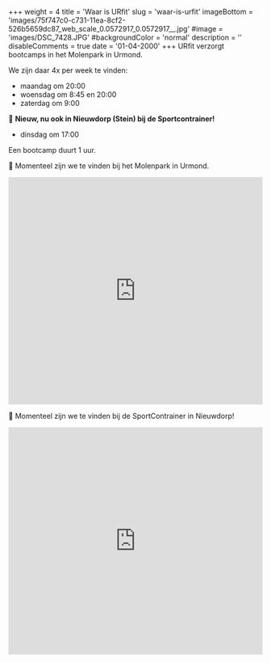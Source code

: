 +++
weight = 4
title = 'Waar is URfit'
slug = 'waar-is-urfit'
imageBottom = 'images/75f747c0-c731-11ea-8cf2-526b5659dc87_web_scale_0.0572917_0.0572917__.jpg'
#image = 'images/DSC_7428.JPG'
#backgroundColor = 'normal'
description = ''
disableComments = true
date = '01-04-2000'
+++
URfit verzorgt bootcamps in het Molenpark in Urmond.

We zijn daar 4x per week te vinden:

- maandag om 20:00
- woensdag om 8:45 en 20:00
- zaterdag om 9:00

🤸 __Nieuw, nu ook in Nieuwdorp (Stein) bij de Sportcontrainer!__

 - dinsdag om 17:00

Een bootcamp duurt 1 uur.


<p class="box">
📌 Momenteel zijn we te vinden bij het Molenpark in Urmond.
</p>

<iframe src="https://www.google.com/maps/embed?pb=!1m18!1m12!1m3!1d627.8003588137096!2d5.777595129289221!3d50.99394969872211!2m3!1f0!2f0!3f0!3m2!1i1024!2i768!4f13.1!3m3!1m2!1s0x47c0c75c711235b7%3A0xf2ed85292f1a8131!2sSportContrainer%20Molenpark!5e0!3m2!1snl!2snl!4v1657026162133!5m2!1snl!2snl" width="100%" height="450" style="border:0;" allowfullscreen="" loading="lazy" referrerpolicy="no-referrer-when-downgrade"></iframe>

<p class="box">
📌 Momenteel zijn we te vinden bij de SportContrainer in Nieuwdorp!
</p>

<iframe src="https://www.google.com/maps/embed?pb=!1m18!1m12!1m3!1d2512.8956081373385!2d5.772779500000001!3d50.9626343!2m3!1f0!2f0!3f0!3m2!1i1024!2i768!4f13.1!3m3!1m2!1s0x47c0c6b77314f8c9%3A0xdd49699855081c1b!2sBerg%C3%A8nkenstraat%201%2C%206171%20NR%20Stein!5e0!3m2!1snl!2snl!4v1681642785963!5m2!1snl!2snl" width="100%" height="450" style="border:0;" allowfullscreen="" loading="lazy" referrerpolicy="no-referrer-when-downgrade"></iframe>